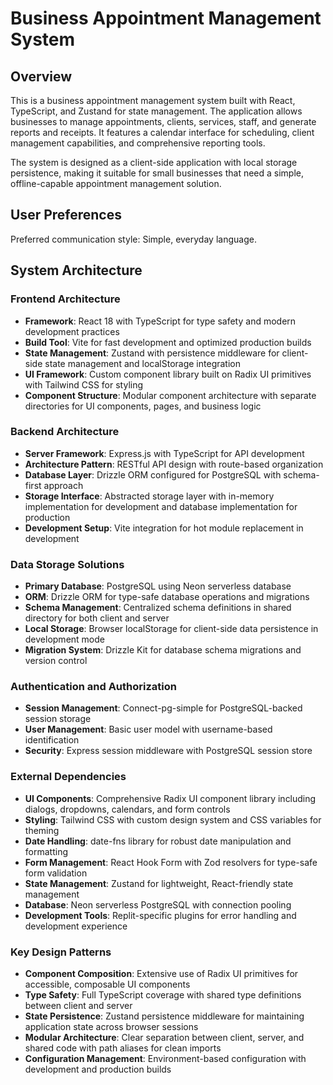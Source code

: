 # Business Appointment Management System

## Overview

This is a business appointment management system built with React, TypeScript, and Zustand for state management. The application allows businesses to manage appointments, clients, services, staff, and generate reports and receipts. It features a calendar interface for scheduling, client management capabilities, and comprehensive reporting tools.

The system is designed as a client-side application with local storage persistence, making it suitable for small businesses that need a simple, offline-capable appointment management solution.

## User Preferences

Preferred communication style: Simple, everyday language.

## System Architecture

### Frontend Architecture
- **Framework**: React 18 with TypeScript for type safety and modern development practices
- **Build Tool**: Vite for fast development and optimized production builds
- **State Management**: Zustand with persistence middleware for client-side state management and localStorage integration
- **UI Framework**: Custom component library built on Radix UI primitives with Tailwind CSS for styling
- **Component Structure**: Modular component architecture with separate directories for UI components, pages, and business logic

### Backend Architecture
- **Server Framework**: Express.js with TypeScript for API development
- **Architecture Pattern**: RESTful API design with route-based organization
- **Database Layer**: Drizzle ORM configured for PostgreSQL with schema-first approach
- **Storage Interface**: Abstracted storage layer with in-memory implementation for development and database implementation for production
- **Development Setup**: Vite integration for hot module replacement in development

### Data Storage Solutions
- **Primary Database**: PostgreSQL using Neon serverless database
- **ORM**: Drizzle ORM for type-safe database operations and migrations
- **Schema Management**: Centralized schema definitions in shared directory for both client and server
- **Local Storage**: Browser localStorage for client-side data persistence in development mode
- **Migration System**: Drizzle Kit for database schema migrations and version control

### Authentication and Authorization
- **Session Management**: Connect-pg-simple for PostgreSQL-backed session storage
- **User Management**: Basic user model with username-based identification
- **Security**: Express session middleware with PostgreSQL session store

### External Dependencies
- **UI Components**: Comprehensive Radix UI component library including dialogs, dropdowns, calendars, and form controls
- **Styling**: Tailwind CSS with custom design system and CSS variables for theming
- **Date Handling**: date-fns library for robust date manipulation and formatting
- **Form Management**: React Hook Form with Zod resolvers for type-safe form validation
- **State Management**: Zustand for lightweight, React-friendly state management
- **Database**: Neon serverless PostgreSQL with connection pooling
- **Development Tools**: Replit-specific plugins for error handling and development experience

### Key Design Patterns
- **Component Composition**: Extensive use of Radix UI primitives for accessible, composable UI components
- **Type Safety**: Full TypeScript coverage with shared type definitions between client and server
- **State Persistence**: Zustand persistence middleware for maintaining application state across browser sessions
- **Modular Architecture**: Clear separation between client, server, and shared code with path aliases for clean imports
- **Configuration Management**: Environment-based configuration with development and production builds